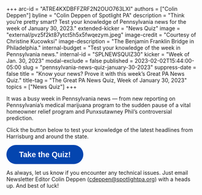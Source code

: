 +++
arc-id = "ATRE4KXDBFFZRF2N2OUO763LXI"
authors = ["Colin Deppen"]
byline = "Colin Deppen of Spotlight PA"
description = "Think you’re pretty smart? Test your knowledge of Pennsylvania news for the week of January 30, 2023."
extended-kicker = "News Quiz"
image = "external/pvz5f2kt87ytct5h5x5fwqezym.jpeg"
image-credit = "Courtesy of Christine Kucowksi"
image-description = "The Benjamin Franklin Bridge in Philadelphia."
internal-budget = "Test your knowledge of the week in Pennsylvania news."
internal-id = "SPLNEWSQUIZ30"
kicker = "Week of Jan. 30, 2023"
modal-exclude = false
published = 2023-02-02T15:44:00-05:00
slug = "pennsylvania-news-quiz-january-30-2023"
suppress-date = false
title = "Know your news? Prove it with this week’s Great PA News Quiz."
title-tag = "The Great PA News Quiz, Week of January 30, 2023"
topics = ["News Quiz"]
+++

It was a busy week in Pennsylvania news — from new reporting on Pennsylvania’s medical marijuana program to the sudden pause of a vital homeowner relief program and Punxsutawney Phil’s controversial prediction.

Click the button below to test your knowledge of the latest headlines from Harrisburg and around the state.

<button data-tf-popup="uQooas6U" data-tf-opacity="100" data-tf-size="100" data-tf-iframe-props="title=SPL News Quiz Week 3 - Feb. 3" data-tf-transitive-search-params data-tf-medium="snippet" style="all:unset;font-family:Helvetica,Arial,sans-serif;display:inline-block;max-width:100%;white-space:nowrap;overflow:hidden;text-overflow:ellipsis;background-color:#0445AF;color:#fff;font-size:20px;border-radius:25px;padding:0 33px;font-weight:bold;height:50px;cursor:pointer;line-height:50px;text-align:center;margin:0;text-decoration:none;">Take the Quiz!</button><script src="//embed.typeform.com/next/embed.js"></script>



As always, let us know if you encounter any technical issues. Just email Newsletter Editor Colin Deppen (<a href="mailto:cdeppen@spotlightpa.org">cdeppen@spotlightpa.org</a>) with a heads up. And best of luck!
